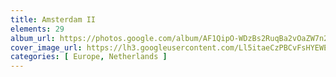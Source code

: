 ```yaml
---
title: Amsterdam II
elements: 29
album_url: https://photos.google.com/album/AF1QipO-WDzBs2RuqBa2vOaZW7n2ZG0k2G4WFZHOh1AP
cover_image_url: https://lh3.googleusercontent.com/Ll5itaeCzPBCvFsHYEWEWJb3YlWoKzFob-Yn8GwZLa_3Fr59QAEM6R3yMXpCeCXtEOElaq6fTlZ7-zER_iOktPtAzASYUHUbV6UpoYe3nbLrhmYrofTPmabqmwIm08hxdgiXUaGzW5yMnZpeSy0QdSnPp_HILQMfi9s9b0RR7NdeNP-fSpyuKfV1nDsLkH5QZjEaTX4IeyycKfxZuE9eLimQJmn3skFShwTSbgfvU5XdF6NUM_PJMN5nliwbRhuj1wpFCHfHTkfrO4wqlCCVkVbsVs5Ta7PSnYbBl1qF3rI4LehaoQBNnEUpfBubkhO3N5KRDB0CddUBhCSAWurTmbS0Ftn029-ms9rpDeNzwwgFu_CSUSxeVKax2uMRB6aP4c2smLQbt-fbVoQWGGACPfMQT1u_LaCmU_YbMcef71wm-WUMh0F8DlwNJ9fq3-ZCKiR_xnu3cLgq6FhO6SmaIUM33Jjv3zbhuBgK-8sPrQoc7gbKoovCvEj6OPi90WqvTkE2FeNaUehx_MkgnpKX3VOlLSDALiRaMWJqQeCdmc_CXKYJksVijJz_0NpBDaWPbhNzWR3Fm69NeCW49dMpJWEcTQLVUwki0is0OkD9fXWtFaozUZZJMjFMMciwuFSBfcLy6HMFhPoIiZ8IiLf7PvTr1Q=s195-p-k-no
categories: [ Europe, Netherlands ]
---
```


